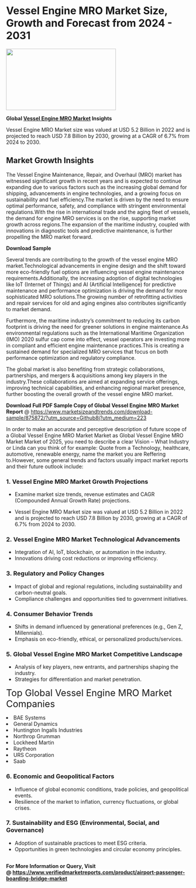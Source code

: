 <H1>Vessel Engine MRO Market Size, Growth and Forecast from 2024 - 2031</H1><img class="aligncenter size-medium wp-image-584254" src="https://thirdeyenews.in/wp-content/uploads/2024/09/Global-Market-Research-300x168.jpeg" alt="" width="300" height="168" /><p><strong>Global&nbsp;<a href="https://www.marketsizeandtrends.com/download-sample/875872/?utm_source=Github8j?utm_medium=223">Vessel Engine MRO Market</a> Insights</strong></p><p>Vessel Engine MRO Market size was valued at USD 5.2 Billion in 2022 and is projected to reach USD 7.8 Billion by 2030, growing at a CAGR of 6.7% from 2024 to 2030.</p><p><h2>Market Growth Insights</h2> <p>The Vessel Engine Maintenance, Repair, and Overhaul (MRO) market has witnessed significant growth in recent years and is expected to continue expanding due to various factors such as the increasing global demand for shipping, advancements in engine technologies, and a growing focus on sustainability and fuel efficiency.The market is driven by the need to ensure optimal performance, safety, and compliance with stringent environmental regulations.With the rise in international trade and the aging fleet of vessels, the demand for engine MRO services is on the rise, supporting market growth across regions.The expansion of the maritime industry, coupled with innovations in diagnostic tools and predictive maintenance, is further propelling the MRO market forward.</p> <p><strong>Download Sample</strong></p> <p>Several trends are contributing to the growth of the vessel engine MRO market.Technological advancements in engine design and the shift toward more eco-friendly fuel options are influencing vessel engine maintenance requirements.Additionally, the increasing adoption of digital technologies like IoT (Internet of Things) and AI (Artificial Intelligence) for predictive maintenance and performance optimization is driving the demand for more sophisticated MRO solutions.The growing number of retrofitting activities and repair services for old and aging engines also contributes significantly to market demand.</p> <p>Furthermore, the maritime industry’s commitment to reducing its carbon footprint is driving the need for greener solutions in engine maintenance.As environmental regulations such as the International Maritime Organization (IMO) 2020 sulfur cap come into effect, vessel operators are investing more in compliant and efficient engine maintenance practices.This is creating a sustained demand for specialized MRO services that focus on both performance optimization and regulatory compliance.</p> <p>The global market is also benefiting from strategic collaborations, partnerships, and mergers & acquisitions among key players in the industry.These collaborations are aimed at expanding service offerings, improving technical capabilities, and enhancing regional market presence, further boosting the overall growth of the vessel engine MRO market.</p> <p><span class=""><strong>Download Full PDF Sample Copy of Global Vessel Engine MRO Market Report</strong> @ <a href="https://www.marketsizeandtrends.com/download-sample/875872/?utm_source=Github8j?utm_medium=223" target="_blank">https://www.marketsizeandtrends.com/download-sample/875872/?utm_source=Github8j?utm_medium=223</a></span></p><p>In order to make an accurate and perceptive description of future scope of a Global&nbsp;Vessel Engine MRO Market Market as Global&nbsp;Vessel Engine MRO Market Market of 2025, you need to describe a clear Vision &ndash; What Industry or Linda can you think of for example: Quote from a Technology, healthcare, automotive, renewable energy, name the market you are Reffering to.However, some general trends and factors usually impact market reports and their future outlook include:</p><h3>1.&nbsp;<strong>Vessel Engine MRO Market Growth Projections</strong></h3><ul><li>Examine market size trends, revenue estimates and CAGR (Compounded Annual Growth Rate) projections.</li><li><p>Vessel Engine MRO Market size was valued at USD 5.2 Billion in 2022 and is projected to reach USD 7.8 Billion by 2030, growing at a CAGR of 6.7% from 2024 to 2030.</p></li></ul><h3>2.&nbsp;<strong>Vessel Engine MRO Market Technological Advancements</strong></h3><ul><li>Integration of AI, IoT, blockchain, or automation in the industry.</li><li>Innovations driving cost reductions or improving efficiency.</li></ul><h3>3.&nbsp;<strong>Regulatory and Policy Changes</strong></h3><ul><li>Impact of global and regional regulations, including sustainability and carbon-neutral goals.</li><li>Compliance challenges and opportunities tied to government initiatives.</li></ul><h3>4.&nbsp;<strong>Consumer Behavior Trends</strong></h3><ul><li>Shifts in demand influenced by generational preferences (e.g., Gen Z, Millennials).</li><li>Emphasis on eco-friendly, ethical, or personalized products/services.</li></ul><h3>5.&nbsp;<strong>Global Vessel Engine MRO Market Competitive Landscape</strong></h3><ul><li>Analysis of key players, new entrants, and partnerships shaping the industry.</li><li>Strategies for differentiation and market penetration.</li></ul><p data-pm-slice="1 1 []"><span style="color: inherit; font-family: inherit; font-size: 25px;">Top Global Vessel Engine MRO Market Companies</span></p><div class="" data-test-id=""><p><li>BAE Systems</li><li> General Dynamics</li><li> Huntington Ingalls Industries</li><li> Northrop Grumman</li><li> Lockheed Martin</li><li> Raytheon</li><li> URS Corporation</li><li> Saab</li></p></div><h3>6.&nbsp;<strong>Economic and Geopolitical Factors</strong></h3><ul><li>Influence of global economic conditions, trade policies, and geopolitical events.</li><li>Resilience of the market to inflation, currency fluctuations, or global crises.</li></ul><h3>7.&nbsp;<strong>Sustainability and ESG (Environmental, Social, and Governance)</strong></h3><ul><li>Adoption of sustainable practices to meet ESG criteria.</li><li>Opportunities in green technologies and circular economy principles.</li></ul><h2><strong style="font-size: 14px;">For More Information or Query, Visit @&nbsp;</strong><a style="background-color: #ffffff; font-size: 14px;" href="https://www.marketsizeandtrends.com/report/vessel-engine-mro-market/" target="_blank">https://www.verifiedmarketreports.com/product/airport-passenger-boarding-bridge-market</a></h2>